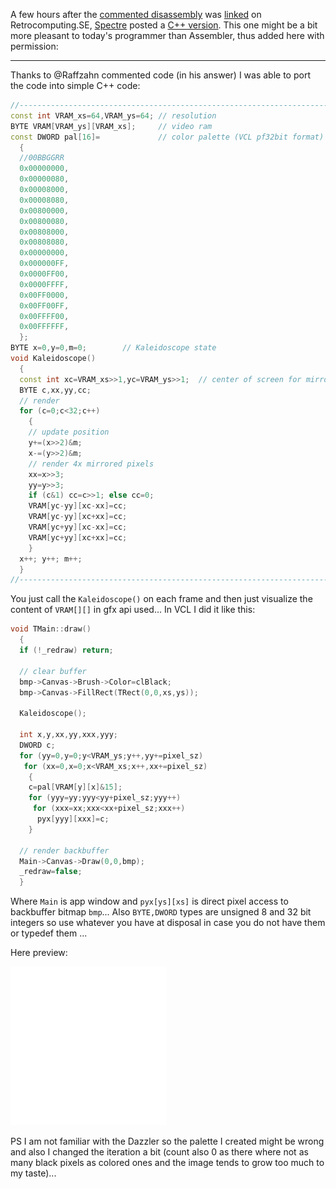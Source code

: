 A few hours after the [commented disassembly](Kaleidoscope.asm) was [linked](https://retrocomputing.stackexchange.com/a/25308/6659) on Retrocomputing.SE, [Spectre](https://retrocomputing.stackexchange.com/users/6868/spektre) posted a [C++ version](https://retrocomputing.stackexchange.com/a/25310/6659). This one might be a bit more pleasant to today's programmer than Assembler, thus added here with permission:

---

Thanks to @Raffzahn commented code (in his answer) I was able to port the code into simple C++ code:

````cpp
//---------------------------------------------------------------------------
const int VRAM_xs=64,VRAM_ys=64; // resolution
BYTE VRAM[VRAM_ys][VRAM_xs];     // video ram
const DWORD pal[16]=             // color palette (VCL pf32bit format)
  {
  //00BBGGRR
  0x00000000,
  0x00000080,
  0x00008000,
  0x00008080,
  0x00800000,
  0x00800080,
  0x00808000,
  0x00808080,
  0x00000000,
  0x000000FF,
  0x0000FF00,
  0x0000FFFF,
  0x00FF0000,
  0x00FF00FF,
  0x00FFFF00,
  0x00FFFFFF,
  };
BYTE x=0,y=0,m=0;        // Kaleidoscope state
void Kaleidoscope()
  {
  const int xc=VRAM_xs>>1,yc=VRAM_ys>>1;  // center of screen for mirroring
  BYTE c,xx,yy,cc;
  // render
  for (c=0;c<32;c++)
    {
    // update position
    y+=(x>>2)&m;
    x-=(y>>2)&m;
    // render 4x mirrored pixels
    xx=x>>3;
    yy=y>>3;
    if (c&1) cc=c>>1; else cc=0;
    VRAM[yc-yy][xc-xx]=cc;
    VRAM[yc-yy][xc+xx]=cc;
    VRAM[yc+yy][xc-xx]=cc;
    VRAM[yc+yy][xc+xx]=cc;
    }
  x++; y++; m++;
  }
//---------------------------------------------------------------------------
````

You just call the `Kaleidoscope()` on each frame and then just visualize the content of `VRAM[][]` in gfx api used... In VCL I did it like this:

````cpp
void TMain::draw()
  {
  if (!_redraw) return;

  // clear buffer
  bmp->Canvas->Brush->Color=clBlack;
  bmp->Canvas->FillRect(TRect(0,0,xs,ys));

  Kaleidoscope();

  int x,y,xx,yy,xxx,yyy;
  DWORD c;
  for (yy=0,y=0;y<VRAM_ys;y++,yy+=pixel_sz)
   for (xx=0,x=0;x<VRAM_xs;x++,xx+=pixel_sz)
    {
    c=pal[VRAM[y][x]&15];
    for (yyy=yy;yyy<yy+pixel_sz;yyy++)
     for (xxx=xx;xxx<xx+pixel_sz;xxx++)
      pyx[yyy][xxx]=c;
    }

  // render backbuffer
  Main->Canvas->Draw(0,0,bmp);
  _redraw=false;
  }
````
Where `Main` is app window and `pyx[ys][xs]` is direct pixel access to backbuffer bitmap `bmp`... Also `BYTE,DWORD` types are unsigned 8 and 32 bit integers so use whatever you have at disposal in case you do not have them or typedef them ...

Here preview:

 ![Animated output](Kaleidoscope_CPP.gif)

PS I am not familiar with the Dazzler so the palette I created might be wrong and also I changed the iteration a bit (count also 0 as there where not as many black pixels as colored ones and the image tends to grow too much to my taste)...

